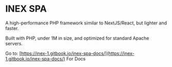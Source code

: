# INEX SPA

A high-performance PHP framework similar to NextJS/React, but lighter and faster.

Built with PHP, under 1M in size, and optimized for standard Apache servers.

Go to: [https://inex-1.gitbook.io/inex-spa-docs/](https://inex-1.gitbook.io/inex-spa-docs/) For Docs
